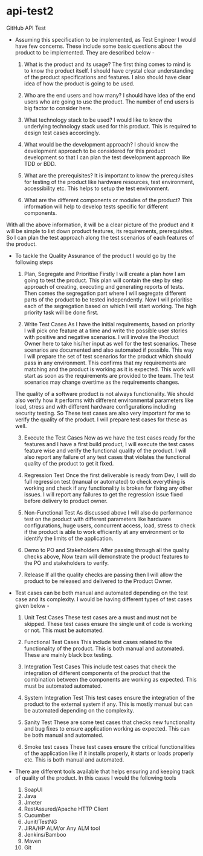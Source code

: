 # api-test2
GitHub API Test


* Assuming this specification to be implemented, as Test Engineer I would have few concerns. These include some basic questions about the product to be implemented. They are described below - 

    1. What is the product and its usage?
The first thing comes to mind is to know the product itself. I should have crystal clear understanding of the product specifications and features. I also should have clear idea of how the product is going to be used.

    2. Who are the end users and how many?
I should have idea of the end users who are going to use the product. The number of end users is big factor to consider here.

    3. What technology stack to be used?
	I would like to know the underlying technology stack used for this product. This is required to design test cases accordingly.

	4.  What would be the development approach?
	I should know the development approach to be considered for this product development so that I can plan the test development approach like TDD or BDD.

	5.  What are the prerequisites?
	It is important to know the prerequisites for testing of the product like hardware resources, test environment, accessibility etc. This helps to setup the test environment.

	6.  What are the different components or modules of the product?
	This information will help to develop tests specific for different components.

With all the above information, it will be a clear picture of the product and it will be simple to list down product features, its requirements, prerequisites. So I can plan the test approach along the test scenarios of each features of the product.

* To tackle the Quality Assurance of the product I would go by the following steps
	
	1. Plan, Segregate and Prioritise
	Firstly I will create a plan how I am going to test the product. This plan will contain the step by step approach of creating, executing and generating reports of tests. Then comes the segregation part where I will segregate different parts of the product to be tested independently. Now I will prioritise each of the segregation based on which I will start working. The high priority task will be done first.

	2. Write Test Cases
	As I have the initial requirements, based on priority I will pick one feature at a time and write the possible user stories with positive and negative scenarios. I will involve the Product Owner here to take his/her input as well for the test scenarios. These scenarios are documented and also automated if possible. 
	This way I will prepare the set of test scenarios for the product which should pass in any environment. This confirms that my requirements are matching and the product is working as it is expected. 
	This work will start as soon as the requirements are provided to the team. The test scenarios may change overtime as the requirements changes. 

	The quality of a software product is not always functionality. We should also verify how it performs with different environmental parameters like load, stress and with different hardware configurations including security testing. So These test cases are also very important for me to verify the quality of the product. I will prepare test cases for these as well.

	3. Execute the Test Cases
	Now as we have the test cases ready for the features and I have a first build product, I will execute the test cases feature wise and verify the functional quality of the product. I will also report any failure of any test cases that violates the functional quality of the product to get it fixed.

	4. Regression Test
	Once the first deliverable is ready from Dev, I will do full regression test (manual or automated) to check everything is working and check if any functionality is broken for fixing any other issues. I will report any failures to get the regression issue fixed before delivery to product owner.

	5. Non-Functional Test
	As discussed above I will also do performance test on the product with different parameters like hardware configurations, huge users, concurrent access, load, stress to check if the product is able to work efficiently at any environment or to identify the limits of the application.

	6. Demo to PO and Stakeholders
	After passing through all the quality checks above, Now team will demonstrate the product features to the PO and stakeholders to verify.

	7. Release
	If all the quality checks are passing then I will allow the product to be released and delivered to the Product Owner.

* Test cases can be both manual and automated depending on the test case and its complexity. I would be having different types of test cases given below -
	
	1. Unit Test Cases
	These test cases are a must and must not be skipped. These test cases ensure the single unit of code is working or not. This must be automated.

	2. Functional Test Cases
	This include test cases related to the functionality of the product. This is both manual and automated. These are mainly black box testing.
	
	3. Integration Test Cases
	This include test cases that check the integration of different components of the product that the combination between the components are working as expected. This must be automated automated.

	4. System Integration Test
	This test cases ensure the integration of the product to the external system if any. This is mostly manual but can be automated depending on the complexity.

	5. Sanity Test
	These are some test cases that checks new functionality and bug fixes to ensure application working as expected. This can be both manual and automated.

	6. Smoke test cases
	These test cases ensure the critical functionalities of the application like if it installs properly, it starts or loads properly etc. This is both manual and automated.

* There are different tools available that helps ensuring and keeping track of quality of the product. In this cases I would the following tools
	
	1. SoapUI
	2. Java
	3. Jmeter
	4. RestAssured/Apache HTTP Client
	5. Cucumber
	6. Junit/TestNG
	7. JIRA/HP ALM/or Any ALM tool
	8. Jenkins/Bamboo
	9. Maven
	10. Git
		
	


